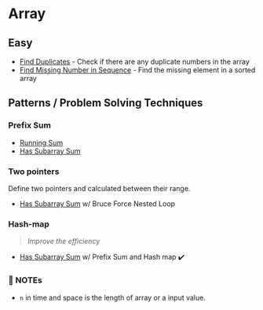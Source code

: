 # Array

## Easy

- [Find Duplicates](./find-dup.js) - Check if there are any duplicate numbers in the array
- [Find Missing Number in Sequence](./find-missing-num.js) - Find the missing element in a sorted array

## Patterns / Problem Solving Techniques

### Prefix Sum

- [Running Sum](./technique/running-sum.js)
- [Has Subarray Sum](./technique/has-subarray-sum.js)

### Two pointers

Define two pointers and calculated between their range.

- [Has Subarray Sum](./technique/has-subarray-sum.js) w/ Bruce Force Nested Loop

### Hash-map

> _Improve the efficiency_

- [Has Subarray Sum](./technique/has-subarray-sum.js) w/ Prefix Sum and Hash map ✔️

### 📍 NOTEs

- `n` in time and space is the length of array or a input value.
